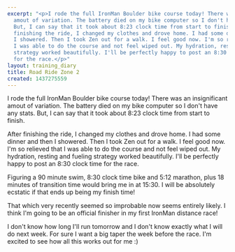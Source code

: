 ```yaml
---
excerpt: "<p>I rode the full IronMan Boulder bike course today! There was an insignificant
  amout of variation. The battery died on my bike computer so I don't have any stats.
  But, I can say that it took about 8:23 clock time from start to finish.</p><p>After
  finishing the ride, I changed my clothes and drove home. I had some dinner and then
  I showered. Then I took Zen out for a walk. I feel good now. I'm so relieved that
  I was able to do the course and not feel wiped out. My hydration, resting and fueling
  strategy worked beautifully. I'll be perfectly happy to post an 8:30 clock time
  for the race.</p>"
layout: training_diary
title: Road Ride Zone 2
created: 1437275559
---
```

<p>I rode the full IronMan Boulder bike course today! There was an insignificant amout of variation. The battery died on my bike computer so I don't have any stats. But, I can say that it took about 8:23 clock time from start to finish.</p><p>After finishing the ride, I changed my clothes and drove home. I had some dinner and then I showered. Then I took Zen out for a walk. I feel good now. I'm so relieved that I was able to do the course and not feel wiped out. My hydration, resting and fueling strategy worked beautifully. I'll be perfectly happy to post an 8:30 clock time for the race.</p><p>Figuring a 90 minute swim, 8:30 clock time bike and 5:12 marathon, plus 18 minutes of transition time would bring me in at 15:30. I will be absolutely ecstatic if that ends up being my finish time!</p><p>That which very recently seemed so improbable now seems entirely likely. I think I'm going to be an official finisher in my first IronMan distance race!</p><p>I don't know how long I'll run tomorrow and I don't know exactly what I will do next week. For sure I want a big taper the week before the race. I'm excited to see how all this works out for me :)</p>

